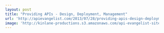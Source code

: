 ```yaml
---
layout: post
title: "Providing APIs - Design, Deployment, Management"
url: 'http://apievangelist.com/2013/07/28/providing-apis-design-deployment-management/'
image: 'http://kinlane-productions.s3.amazonaws.com/api-evangelist-site/blog/bw-puzzle-3.png'
---
```


